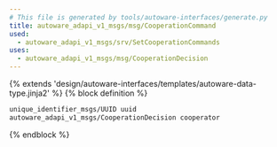 ```yaml
---
# This file is generated by tools/autoware-interfaces/generate.py
title: autoware_adapi_v1_msgs/msg/CooperationCommand
used:
  - autoware_adapi_v1_msgs/srv/SetCooperationCommands
uses:
  - autoware_adapi_v1_msgs/msg/CooperationDecision
---
```


{% extends 'design/autoware-interfaces/templates/autoware-data-type.jinja2' %}
{% block definition %}

```txt
unique_identifier_msgs/UUID uuid
autoware_adapi_v1_msgs/CooperationDecision cooperator
```

{% endblock %}
